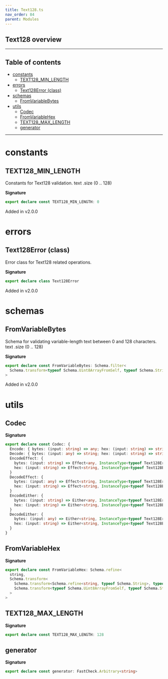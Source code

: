 ```yaml
---
title: Text128.ts
nav_order: 84
parent: Modules
---
```


## Text128 overview

---

<h2 class="text-delta">Table of contents</h2>

- [constants](#constants)
  - [TEXT128_MIN_LENGTH](#text128_min_length)
- [errors](#errors)
  - [Text128Error (class)](#text128error-class)
- [schemas](#schemas)
  - [FromVariableBytes](#fromvariablebytes)
- [utils](#utils)
  - [Codec](#codec)
  - [FromVariableHex](#fromvariablehex)
  - [TEXT128_MAX_LENGTH](#text128_max_length)
  - [generator](#generator)

---

# constants

## TEXT128_MIN_LENGTH

Constants for Text128 validation.
text .size (0 .. 128)

**Signature**

```ts
export declare const TEXT128_MIN_LENGTH: 0
```

Added in v2.0.0

# errors

## Text128Error (class)

Error class for Text128 related operations.

**Signature**

```ts
export declare class Text128Error
```

Added in v2.0.0

# schemas

## FromVariableBytes

Schema for validating variable-length text between 0 and 128 characters.
text .size (0 .. 128)

**Signature**

```ts
export declare const FromVariableBytes: Schema.filter<
  Schema.transform<typeof Schema.Uint8ArrayFromSelf, typeof Schema.String>
>
```

Added in v2.0.0

# utils

## Codec

**Signature**

```ts
export declare const Codec: {
  Encode: { bytes: (input: string) => any; hex: (input: string) => string }
  Decode: { bytes: (input: any) => string; hex: (input: string) => string }
  EncodeEffect: {
    bytes: (input: string) => Effect<any, InstanceType<typeof Text128Error>>
    hex: (input: string) => Effect<string, InstanceType<typeof Text128Error>>
  }
  DecodeEffect: {
    bytes: (input: any) => Effect<string, InstanceType<typeof Text128Error>>
    hex: (input: string) => Effect<string, InstanceType<typeof Text128Error>>
  }
  EncodeEither: {
    bytes: (input: string) => Either<any, InstanceType<typeof Text128Error>>
    hex: (input: string) => Either<string, InstanceType<typeof Text128Error>>
  }
  DecodeEither: {
    bytes: (input: any) => Either<string, InstanceType<typeof Text128Error>>
    hex: (input: string) => Either<string, InstanceType<typeof Text128Error>>
  }
}
```

## FromVariableHex

**Signature**

```ts
export declare const FromVariableHex: Schema.refine<
  string,
  Schema.transform<
    Schema.transform<Schema.refine<string, typeof Schema.String>, typeof Schema.Uint8ArrayFromSelf>,
    Schema.transform<typeof Schema.Uint8ArrayFromSelf, typeof Schema.String>
  >
>
```

## TEXT128_MAX_LENGTH

**Signature**

```ts
export declare const TEXT128_MAX_LENGTH: 128
```

## generator

**Signature**

```ts
export declare const generator: FastCheck.Arbitrary<string>
```

